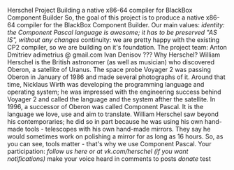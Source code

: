 * * H e r s c h e l   P r o j e c t 
 B u i l d i n g   a   n a t i v e   x 8 6 \ - 6 4   c o m p i l e r   f o r   B l a c k B o x   C o m p o n e n t   B u i l d e r 
 * * 
 S o ,   t h e   g o a l   o f   t h i s   p r o j e c t   i s   t o   p r o d u c e   a   n a t i v e   x 8 6 \ - 6 4   c o m p i l e r   f o r   t h e   B l a c k B o x   C o m p o n e n t   B u i l d e r \ . 
 
 * * O u r   m a i n   v a l u e s : * * 
 \ *   * * i d e n t i t y * * :   t h e   C o m p o n e n t   P a s c a l   l a n g u a g e   i s   a w e s o m e ;   i t   h a s   t o   b e   p r e s e r v e d   " A S   I S " ,   w i t h o u t   a n y   c h a n g e s 
 \ *   * * c o n t i n u i t y * * :   w e   a r e   p r e t t y   h a p p y   w i t h   t h e   e x i s t i n g   C P 2   c o m p i l e r ,   s o   w e   a r e   b u i l d i n g   o n   i t ' s   f o u n d a t i o n \ . 
 
 * * T h e   p r o j e c t   t e a m : * * 
 A n t o n   D m i t r i e v 	 a d i m e t r i u s   @   g m a i l \ . c o m 
 I v a n   D e n i s o v 	 ? ? ? 
 
 * * W h y   H e r s c h e l ? * * 
 W i l l i a m   H e r s c h e l   i s   t h e   B r i t i s h   a s t r o n o m e r   \ ( a s   w e l l   a s   m u s i c i a n \ )   w h o   d i s c o v e r e d   * * O b e r o n * * ,   a   s a t e l l i t e   o f   * * U r a n u s * * \ .   T h e   s p a c e   p r o b e   * * V o y a g e r * *   2   w a s   p a s s i n g   O b e r o n   i n   J a n u a r y   o f   1 9 8 6   a n d   m a d e   s e v e r a l   p h o t o g r a p h s   o f   i t \ .   A r o u n d   t h a t   t i m e ,   N i c k l a u s   * * W i r t h * *   w a s   d e v e l o p i n g   t h e   p r o g r a m m i n g   l a n g u a g e   a n d   o p e r a t i n g   s y s t e m ;   h e   w a s   i m p r e s s e d   w i t h   t h e   e n g i n e e r i n g   s u c c e s s   b e h i n d   V o y a g e r   2   a n d   c a l l e d   t h e   l a n g u a g e   a n d   t h e   s y s t e m   a f t h e r   t h e   s a t e l l i t e \ .   I n   1 9 9 6 ,   a   s u c c e s s o r   o f   O b e r o n   w a s   c a l l e d   * * C o m p o n e n t * *   * * P a s c a l * * \ .   I t   i s   t h e   l a n g u a g e   w e   l o v e ,   u s e   a n d   a i m   t o   t r a n s l a t e \ . 
 W i l l i a m   H e r s c h e l   s a w   b e y o n d   h i s   c o n t e m p o r a r i e s ;   h e   d i d   s o   i n   p a r t   b e c a u s e   h e   w a s   u s i n g   h i s   o w n   h a n d \ - m a d e   t o o l s   \ -   t e l e s c o p e s   w i t h   h i s   o w n   h a n d \ - m a d e   m i r r o r s \ .   T h e y   s a y   h e   w o u l d   s o m e t i m e s   w o r k   o n   p o l i s h i n g   a   m i r r o r   f o r   a s   l o n g   a s   1 6   h o u r s \ .   S o ,   a s   y o u   c a n   s e e ,   t o o l s   m a t t e r   \ -   t h a t ' s   w h y   w e   u s e   C o m p o n e n t   P a s c a l \ . 
 
 * * Y o u r   p a r t i c i p a t i o n : * * 
 \ *   f o l l o w   u s   h e r e   o r   a t   v k \ . c o m / h e r s c h e l   \ ( i f   y o u   w a n t   n o t i f i c a t i o n s \ ) 
 \ *   m a k e   y o u r   v o i c e   h e a r d   i n   c o m m e n t s   t o   p o s t s 
 \ *   d o n a t e 
 \ *   t e s t 
 